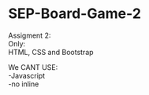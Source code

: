 # SEP-Board-Game-2

Assigment 2: <br/>
Only: <br/>
HTML, CSS and Bootstrap <br/>

We CANT USE: <br/>
-Javascript <br/>
-no inline <br/>
